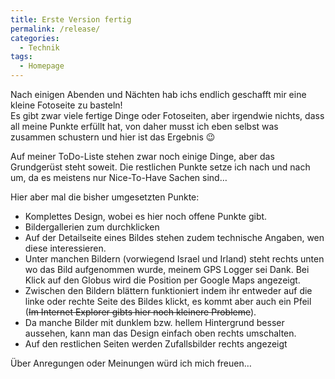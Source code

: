 ```yaml
---
title: Erste Version fertig
permalink: /release/
categories:
  - Technik
tags:
  - Homepage 
---
```

Nach einigen Abenden und Nächten hab ichs endlich geschafft mir eine kleine Fotoseite zu basteln!  
Es gibt zwar viele fertige Dinge oder Fotoseiten, aber irgendwie nichts, dass all meine Punkte erfüllt hat, 
von daher musst ich eben selbst was zusammen schustern und hier ist das Ergebnis 😉

Auf meiner ToDo-Liste stehen zwar noch einige Dinge, aber das Grundgerüst steht soweit. 
Die restlichen Punkte setze ich nach und nach um, da es meistens nur Nice-To-Have Sachen sind&#8230;

Hier aber mal die bisher umgesetzten Punkte:

  * Komplettes Design, wobei es hier noch offene Punkte gibt.
  * Bildergallerien zum durchklicken
  * Auf der Detailseite eines Bildes stehen zudem technische Angaben, wen diese interessieren.
  * Unter manchen Bildern (vorwiegend Israel und Irland) steht rechts unten wo das Bild aufgenommen wurde, meinem GPS Logger sei Dank. Bei Klick auf den Globus wird die Position per Google Maps angezeigt.
  * Zwischen den Bildern blättern funktioniert indem ihr entweder auf die linke oder rechte Seite des Bildes klickt, es kommt aber auch ein Pfeil (<span style="text-decoration: line-through;">Im Internet Explorer gibts hier noch kleinere Probleme</span>).
  * Da manche Bilder mit dunklem bzw. hellem Hintergrund besser aussehen, kann man das Design einfach oben rechts umschalten.
  * Auf den restlichen Seiten werden Zufallsbilder rechts angezeigt

Über Anregungen oder Meinungen würd ich mich freuen&#8230;